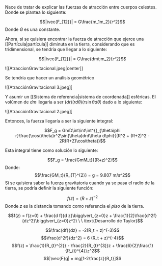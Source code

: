 
Nace de tratar de explicar las fuerzas de atracción entre cuerpos celestes. Donde se plantea lo siguiente: 

$$|\vec{F_{12}}| = G\frac{m_1m_2}{r^2}$$ 
Donde $G$ es una constante. 

Ahora, si se quisiera encontrar la fuerza de atracción que ejerce una [[Partícula|partícula]] diminuta en la tierra, considerando que es tridimensional, se tendría que llegar a lo siguiente: 

$$|\vec{F_{12}}| = G\frac{dm\;m_2}{r^2}$$ 

![[AtraccionGravitacional.jpeg|center]]

Se tendría que hacer un análisis geométrico

![[AtracciónGravitacional 3.jpeg]]

Y asumir un [[Sistema de referencia|sistema de coordenada]] esféricas. El volúmen de $dm$ llegaría a ser $(dr)(rd\theta)(r\sin\theta d\theta)$  dado a lo siguiente: 

![[AtracciónGravitacional 2.jpeg]]

Entonces, la fuerza llegaría a ser la siguiente integral: 

$$F_g = GmD\int\int\int^{}_{\theta\phi r}\frac{\cos(\theta)r^2\sin(\theta)drd\theta d\phi}{(R^2 + (R+2)^2 - 2R(R+Z)\cos\theta)}$$

Esta integral tiene como solución lo siguiente: 

$$F_g = \frac{GmM_t}{(R+z)^2}$$ 
Donde:
$$\frac{GM_t}{R_{T}^{2}} = g = 9.807 m/s^2$$ 
Si se quisiera saber la fuerza gravitatoria cuando ya se pasa el radio de la tierra, se podría definir la siguiente función: 

$$f(z) = (R+z)^{-2}$$ 
Donde $z$ es la distancia tomando como referencia el *piso* de la tierra. 

$$f(z) = f(z=0) + \frac{d f}{d z}\bigg\vert_{z=0}z + \frac{1}{2}\frac{d^2f}{dz^2}\bigg\vert_{z=0}z^2\ \ \ \text{Desarrollo de Taylor}$$

$$\frac{df}{dz} = -2(R_t + z)^{-3}$$ 
$$\frac{d^2f}{dz^2} = 6 (R_t + z)^{-4}$$ 
$$f(z) = \frac{1}{R_{t}^{2}} - \frac{2}{R_{t}^{3}}z + \frac{6}{2}\frac{1}{R_{t}^{4}}z^2$$ 
$$|\vec{F}g| = mg[1-2\frac{z}{R_t}]$$ 
